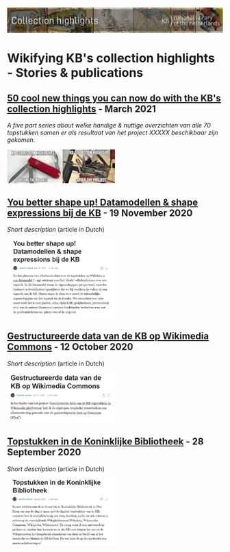 ![Banner](images/banners/KBTopstukkenBannerWikimedia_EN.jpg)
# Wikifying KB's collection highlights - Stories & publications

## [50 cool new things you can now do with the KB's collection highlights](Cool%20new%20things%20you%20can%20now%20do%20with%20the%20KB's%20collection%20highlights/index.html) - March 2021
*A five part series about welke handige & nuttige overzichten van alle 70 topstukken samen er als resultaat van het project XXXXX beschikbaar zijn gekomen.*

<a href="Cool%20new%20things%20you%20can%20now%20do%20with%20the%20KB's%20collection%20highlights/Part%201%2C%20Introduction.html"><img src="Cool%20new%20things%20you%20can%20now%20do%20with%20the%20KB's%20collection%20highlights/images/KBtopstukkenMemeEN.jpg" width="50%"/></a>

## [You better shape up! Datamodellen & shape expressions bij de KB](https://ecritures.medium.com/you-better-shape-up-datamodellen-shape-expressions-bij-de-kb-c49669257e64) - 19 November 2020
*Short description* (article in Dutch)

<a href="https://ecritures.medium.com/you-better-shape-up-datamodellen-shape-expressions-bij-de-kb-c49669257e64"><img src="images/medium19-11-2020.PNG" width="50%"/></a>

## [Gestructureerde data van de KB op Wikimedia Commons](https://medium.com/@ecritures/gestructureerde-data-van-de-kb-op-wikimedia-commons-35dc948c2eee) - 12 October 2020
*Short description*  (article in Dutch)

<a href="https://medium.com/@ecritures/gestructureerde-data-van-de-kb-op-wikimedia-commons-35dc948c2eee"><img src="images/medium12-10-2020.PNG" width="50%"/></a>

## [Topstukken in de Koninklijke Bibliotheek](https://medium.com/@ecritures/topstukken-in-de-koninklijke-bibliotheek-b32780f314f8) - 28 September 2020
*Short description*  (article in Dutch)

<a href="https://medium.com/@ecritures/topstukken-in-de-koninklijke-bibliotheek-b32780f314f8"><img src="images/medium28-09-2020.PNG" width="50%"/></a>









